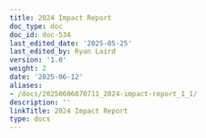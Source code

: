 ```yaml
---
title: 2024 Impact Report
doc_type: doc
doc_id: doc-534
last_edited_date: '2025-05-25'
last_edited_by: Ryan Laird
version: '1.0'
weight: 2
date: '2025-06-12'
aliases:
- /docs/20250606070711_2024-impact-report_1_1/
description: ''
linkTitle: 2024 Impact Report
type: docs
---
```


<!-- Unsupported block type: embed -->







<!-- Unsupported block type: child_database -->



<!-- Unsupported block type: child_database -->



<!-- Unsupported block type: child_database -->
